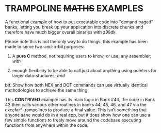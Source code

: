TRAMPOLINE ~~MATHS~~ EXAMPLES
=

A functional example of how to put executable code into "demand paged" banks,
letting you break up your application into discrete chunks and therefore have
much bigger overall binaries with z88dk.

Please note this is not the only way to do things, this example has been made to
serve two-and-a-bit purposes:

1. A __pure C__ method, not requiring users to know, or use, any assembler; *with*

2. enough flexibility to be able to call just about anything using pointers for larger data-stuctures; *and*

bit. Show how both NEX and DOT commands can use virtually identical methodologies to achieve the same thing.

This **CONTRIVED** example has its main logic in Bank #43, the code in Bank 43 then calls various other routines in banks 44, 45, 46, and 47 via the execfar* trampolines to produce a final value.  This isn't something that anyone sane would do in a real app, but it does show how one can use a few simple functions to freely move around the codebase executing functions from anywhere within the code.
